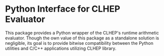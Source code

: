 # Python Interface for CLHEP Evaluator

This package provides a Python wrapper of the CLHEP's runtime arithmetic
evaluator. Though the own value of this package as a standalone solution is
negligible, its goal is to provide bitwise compatibility between the Python
utilities and C/C++ applications utilizing CLHEP library.

